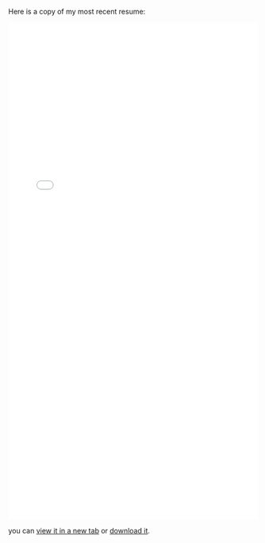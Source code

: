 



Here is a copy of my most recent resume:

<iframe src = "/assets/Resume_Rohit_Menon_.pdf" width = "100%" height = "1000px" style = "border: none;"></iframe>

<p>you can <a href="/assets/Resume_Rohit_Menon_.pdf" target="_blank">view it in a new tab</a> or <a href="/assets/Resume_Rohit_Menon_.pdf" download>download it</a>.</p>


